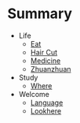 # Summary

- Life
  * [Eat](life/eat.md)
  * [Hair Cut](life/hairCut.md)
  * [Medicine](life/medicine.md)
  * [Zhuanzhuan](life/zhuanzhuan.md)
- Study
  * [Where](study/where.md)
- Welcome
  * [Language](welcome/language.md)
  * [Lookhere](welcome/lookhere.md)
